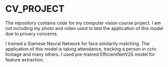 # CV_PROJECT
The repository contains code for my computer vision course project.
I am not including my photo and video used to test the application of this model due to privacy concerns.

I trained a Siamese Neural Network for face similarity matching. The application of this model is taking attendance, tracking a person in cctv footage and many others.
I used pre-trained EfficientNetV2S model for feature extraction.
